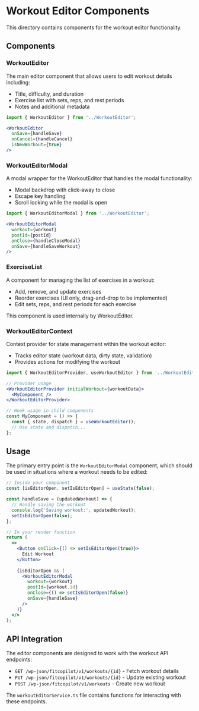 # Workout Editor Components

This directory contains components for the workout editor functionality.

## Components

### WorkoutEditor

The main editor component that allows users to edit workout details including:
- Title, difficulty, and duration
- Exercise list with sets, reps, and rest periods
- Notes and additional metadata

```jsx
import { WorkoutEditor } from '../WorkoutEditor';

<WorkoutEditor
  onSave={handleSave}
  onCancel={handleCancel}
  isNewWorkout={true}
/>
```

### WorkoutEditorModal

A modal wrapper for the WorkoutEditor that handles the modal functionality:
- Modal backdrop with click-away to close
- Escape key handling
- Scroll locking while the modal is open

```jsx
import { WorkoutEditorModal } from '../WorkoutEditor';

<WorkoutEditorModal
  workout={workout}
  postId={postId}
  onClose={handleCloseModal}
  onSave={handleSaveWorkout}
/>
```

### ExerciseList

A component for managing the list of exercises in a workout:
- Add, remove, and update exercises
- Reorder exercises (UI only, drag-and-drop to be implemented)
- Edit sets, reps, and rest periods for each exercise

This component is used internally by WorkoutEditor.

### WorkoutEditorContext

Context provider for state management within the workout editor:
- Tracks editor state (workout data, dirty state, validation)
- Provides actions for modifying the workout

```jsx
import { WorkoutEditorProvider, useWorkoutEditor } from '../WorkoutEditor';

// Provider usage
<WorkoutEditorProvider initialWorkout={workoutData}>
  <MyComponent />
</WorkoutEditorProvider>

// Hook usage in child components
const MyComponent = () => {
  const { state, dispatch } = useWorkoutEditor();
  // Use state and dispatch...
};
```

## Usage

The primary entry point is the `WorkoutEditorModal` component, which should be used in situations where a workout needs to be edited:

```jsx
// Inside your component
const [isEditorOpen, setIsEditorOpen] = useState(false);

const handleSave = (updatedWorkout) => {
  // Handle saving the workout
  console.log('Saving workout:', updatedWorkout);
  setIsEditorOpen(false);
};

// In your render function
return (
  <>
    <Button onClick={() => setIsEditorOpen(true)}>
      Edit Workout
    </Button>
    
    {isEditorOpen && (
      <WorkoutEditorModal
        workout={workout}
        postId={workout.id}
        onClose={() => setIsEditorOpen(false)}
        onSave={handleSave}
      />
    )}
  </>
);
```

## API Integration

The editor components are designed to work with the workout API endpoints:

- `GET /wp-json/fitcopilot/v1/workouts/{id}` - Fetch workout details
- `PUT /wp-json/fitcopilot/v1/workouts/{id}` - Update existing workout
- `POST /wp-json/fitcopilot/v1/workouts` - Create new workout

The `workoutEditorService.ts` file contains functions for interacting with these endpoints. 